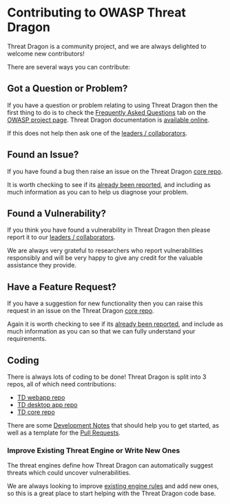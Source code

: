 # Contributing to OWASP Threat Dragon
Threat Dragon is a community project, and we are always delighted to welcome new contributors!

There are several ways you can contribute:

## Got a Question or Problem?
If you have a question or problem relating to using Threat Dragon then the first thing to do is to check the
[Frequently Asked Questions](https://owasp.org/www-project-threat-dragon/#div-faqs) tab on the [OWASP project page](https://owasp.org/www-project-threat-dragon/).
Threat Dragon documentation is [available online](https://threatdragon.github.io).

If this does not help then ask one of the [leaders / collaborators](https://github.com/OWASP/www-project-threat-dragon/blob/master/leaders.md).

## Found an Issue?
If you have found a bug then raise an issue on the Threat Dragon
[core repo](https://github.com/OWASP/threat-dragon-core/issues/new?assignees=&labels=bug&template=bug_report.md&title=).

It is worth checking to see if its [already been reported](https://github.com/OWASP/threat-dragon-core/issues),
and including as much information as you can to help us diagnose your problem.

## Found a Vulnerability?
If you think you have found a vulnerability in Threat Dragon then please report it to our
[leaders / collaborators](https://github.com/OWASP/www-project-threat-dragon/blob/master/leaders.md).

We are always very grateful to researchers who report vulnerabilities responsibly and will be very happy
to give any credit for the valuable assistance they provide.

## Have a Feature Request?
If you have a suggestion for new functionality then you can raise this request in an issue on the Threat Dragon
[core repo](https://github.com/OWASP/threat-dragon-core/issues/new?assignees=&labels=enhancement&template=feature_request.md&title=).

Again it is worth checking to see if its [already been reported](https://github.com/OWASP/threat-dragon-core/issues), 
and include as much information as you can so that we can fully understand your requirements.

## Coding
There is always lots of coding to be done! Threat Dragon is split into 3 repos, all of which need contributions:
* [TD webapp repo](https://github.com/OWASP/threat-dragon/issues)
* [TD desktop app repo](https://github.com/OWASP/threat-dragon-desktop/issues)
* [TD core repo](https://github.com/OWASP/threat-dragon-core/issues)

There are some [Development Notes](dev-notes.md) that should help you to get started, as well as a template for the [Pull Requests](.github/PULL_REQUEST_TEMPLATE.md).

### Improve Existing Threat Engine or Write New Ones
The threat engines define how Threat Dragon can automatically suggest threats which could uncover vulnerabilities.

We are always looking to improve [existing engine rules](src/services/threatengine.js)
and add new ones, so this is a great place to start helping with the Threat Dragon code base.

